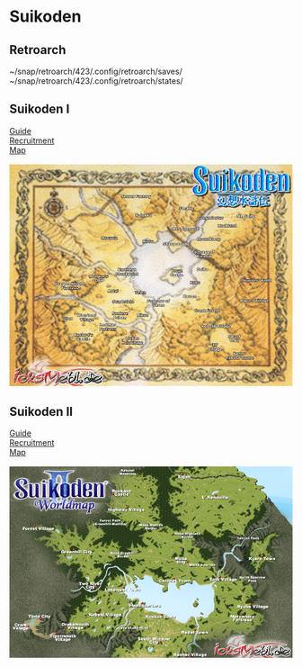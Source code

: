 # Suikoden

## Retroarch

~/snap/retroarch/423/.config/retroarch/saves/
<br>
~/snap/retroarch/423/.config/retroarch/states/

## Suikoden I

[Guide](<https://lparchive.org/Suikoden-(by-The-White-Dragon)>)
<br>
[Recruitment](http://www.suikosource.com/games/sod.php?pf=S1)
<br>
[Map](https://68.media.tumblr.com/11d9cbb907f3a025bf444cbb35001e54/tumblr_nea50j8ZgT1u2xagao1_1280.jpg)
<br>
<br>
![Map](maps/suikoden-i-map.jpg)

## Suikoden II

[Guide](<https://lparchive.org/Suikoden-II-(by-The-White-Dragon)/>)
<br>
[Recruitment](http://www.suikosource.com/games/sod.php?pf=S2)
<br>
[Map](http://img.photobucket.com/albums/v499/emlurker/Suikoden%20Saga%20Screenshots/DunanArea.jpg)
<br>
<br>
![Map](maps/suikoden-ii-map.jpg)
